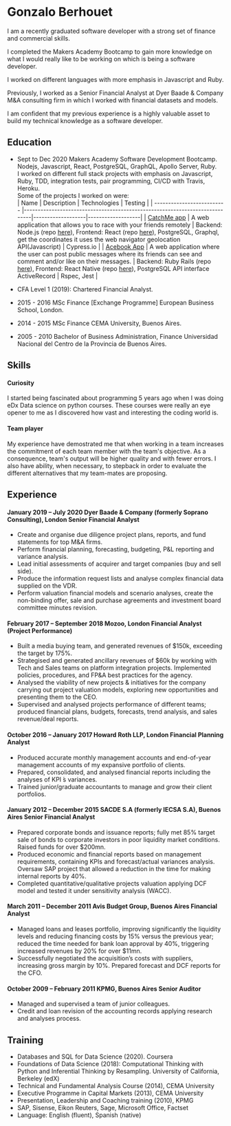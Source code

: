 # Gonzalo Berhouet

I am a recently graduated software developer with a strong set of finance and commercial skills.

I completed the Makers Academy Bootcamp to gain more knowledge on what I would really like to be working on which is being a software developer.

I worked on different languages with more emphasis in Javascript and Ruby.

Previously, I worked as a Senior Financial Analyst at Dyer Baade & Company M&A consulting firm in which I worked with financial datasets and models.

I am confident that my previous experience is a highly valuable asset to build my technical knowledge as a software developer.

## Education

- Sept to Dec 2020 Makers Academy Software Development Bootcamp.<br>
  Nodejs, Javascript, React, PostgreSQL, GraphQL, Apollo Server, Ruby.<br>
  I worked on different full stack projects with emphasis on Javascript, Ruby, TDD, integration tests, pair programming, CI/CD with Travis, Heroku.<br>
  Some of the projects I worked on were:<br>
  | Name | Description | Technologies | Testing |
  | -------------------------- |-----------------------------------------------------------------------------|-------------------|-------------------|
  | [CatchMe app](https://github.com/gonzalober/catchme-web) | A web application that allows you to race with your friends remotely | Backend: Node.js (repo [here](https://github.com/kiriarf/catchme-server)), Frontend: React (repo [here](https://github.com/gonzalober/catchme-web)), PostgreSQL, Graphql, get the coordinates it uses the web navigator geolocation API(Javascript) | Cypress.io |
  | [Acebook App](https://github.com/charlie-galb/acebook-team-lifesavers-frontend) | A web application where the user can post public messages where its friends can see and comment and/or like on their messages. | Backend: Ruby Rails (repo [here](https://github.com/gonzalober/acebook-team-life-savers)), Frontend: React Native (repo [here](https://github.com/charlie-galb/acebook-team-lifesavers-frontend)), PostgreSQL API interface ActiveRecord | Rspec, Jest |

- CFA Level 1 (2019): Chartered Financial Analyst.
- 2015 - 2016 MSc Finance [Exchange Programme] European Business School, London.
- 2014 - 2015 MSc Finance CEMA University, Buenos Aires.
- 2005 - 2010 Bachelor of Business Administration, Finance Universidad Nacional del Centro de la Provincia de Buenos Aires.

## Skills

#### Curiosity

I started being fascinated about programming 5 years ago when I was doing eDx Data science on python courses.
These courses were really an eye opener to me as I discovered how vast and interesting the coding world is.

#### Team player

My experience have demostrated me that when working in a team increases the commitment of each team member with the team's objective. As a consequence, team's output will be higher quality and with fewer errors. I also have ability, when necessary, to stepback in order to evaluate the different alternatives that my team-mates are proposing.

## Experience

#### January 2019 – July 2020 Dyer Baade & Company (formerly Soprano Consulting), London Senior Financial Analyst

- Create and organise due diligence project plans, reports, and fund statements for top M&A firms.
- Perform financial planning, forecasting, budgeting, P&L reporting and variance analysis.
- Lead initial assessments of acquirer and target companies (buy and sell side).
- Produce the information request lists and analyse complex financial data supplied on the VDR.
- Perform valuation financial models and scenario analyses, create the non-binding offer, sale and purchase agreements and investment board committee minutes revision.

#### February 2017 – September 2018 Mozoo, London Financial Analyst (Project Performance)

- Built a media buying team, and generated revenues of $150k, exceeding the target by 175%.
- Strategised and generated ancillary revenues of $60k by working with Tech and Sales teams on platform integration projects. Implemented policies, procedures, and FP&A best practices for the
  agency.
- Analysed the viability of new projects & initiatives for the company carrying out project valuation
  models, exploring new opportunities and presenting them to the CEO.
- Supervised and analysed projects performance of different teams; produced financial plans, budgets,
  forecasts, trend analysis, and sales revenue/deal reports.

#### October 2016 – January 2017 Howard Roth LLP, London Financial Planning Analyst

- Produced accurate monthly management accounts and end-of-year management accounts of my expansive portfolio of clients.
- Prepared, consolidated, and analysed financial reports including the analyses of KPI ́s variances.
- Trained junior/graduate accountants to manage and grow their client portfolios.

#### January 2012 – December 2015 SACDE S.A (formerly IECSA S.A), Buenos Aires Senior Financial Analyst

- Prepared corporate bonds and issuance reports; fully met 85% target sale of bonds to corporate investors in poor liquidity market conditions. Raised funds for over $200mn.
- Produced economic and financial reports based on management requirements, containing KPIs and forecast/actual variances analysis. Oversaw SAP project that allowed a reduction in the time for making internal reports by 40%.
- Completed quantitative/qualitative projects valuation applying DCF model and tested it under sensitivity analysis (WACC).

#### March 2011 – December 2011 Avis Budget Group, Buenos Aires Financial Analyst

- Managed loans and leases portfolio, improving significantly the liquidity levels and reducing financing costs by 15% versus the previous year; reduced the time needed for bank loan approval by 40%, triggering increased revenues by 20% for over $11mn.
- Successfully negotiated the acquisition’s costs with suppliers, increasing gross margin by 10%. Prepared forecast and DCF reports for the CFO.

#### October 2009 – February 2011 KPMG, Buenos Aires Senior Auditor

- Managed and supervised a team of junior colleagues.
- Credit and loan revision of the accounting records applying research and analyses process.

## Training

- Databases and SQL for Data Science (2020). Coursera
- Foundations of Data Science (2018): Computational Thinking with Python and Inferential Thinking by Resampling. University of California, Berkeley (edX)
- Technical and Fundamental Analysis Course (2014), CEMA University
- Executive Programme in Capital Markets (2013), CEMA University
- Presentation, Leadership and Coaching training (2010), KPMG
- SAP, Sisense, Eikon Reuters, Sage, Microsoft Office, Factset
- Language: English (fluent), Spanish (native)
